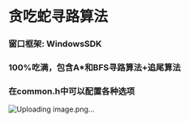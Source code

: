 # 贪吃蛇寻路算法
### 窗口框架: WindowsSDK
### 100%吃满，包含A*和BFS寻路算法+追尾算法
### 在common.h中可以配置各种选项
![Uploading image.png…]()
